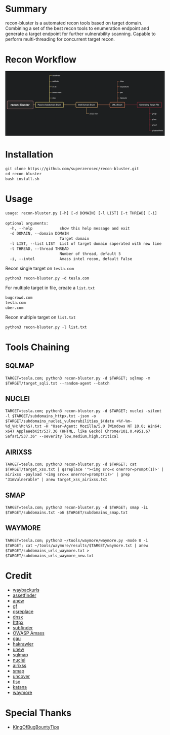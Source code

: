 # Summary
recon-bluster is a automated recon tools based on target domain. Combining a set of the best recon tools to enumeration endpoint and generate a target endpoint for further vulnerability scanning. Capable to perform multi-threading for concurrent target recon.
# Recon Workflow
![Alt text](images/xmind.png "recon workflow")
# Installation
```shell
git clone https://github.com/superzerosec/recon-bluster.git
cd recon-bluster
bash install.sh
```
# Usage
```shell
usage: recon-bluster.py [-h] [-d DOMAIN] [-l LIST] [-t THREAD] [-i]

optional arguments:
  -h, --help            show this help message and exit
  -d DOMAIN, --domain DOMAIN
                        Target domain
  -l LIST, --list LIST  List of target domain saperated with new line
  -t THREAD, --thread THREAD
                        Number of thread, default 5
  -i, --intel           Amass intel recon, default False
```

Recon single target on `tesla.com`
```shell
python3 recon-bluster.py -d tesla.com
```
For multiple target in file, create a `list.txt`
```shell
bugcrowd.com
tesla.com
uber.com
```
Recon multiple target on `list.txt`
```shell
python3 recon-bluster.py -l list.txt
```
# Tools Chaining
## SQLMAP
```shell
TARGET=tesla.com; python3 recon-bluster.py -d $TARGET; sqlmap -m $TARGET/target_sqli.txt --random-agent --batch
```
## NUCLEI
```shell
TARGET=tesla.com; python3 recon-bluster.py -d $TARGET; nuclei -silent -l $TARGET/subdomains_httpx.txt -json -o $TARGET/subdomains_nuclei_vulnerabilities_$(date +%Y-%m-%d_%H:%M:%S).txt -H "User-Agent: Mozilla/5.0 (Windows NT 10.0; Win64; x64) AppleWebKit/537.36 (KHTML, like Gecko) Chrome/101.0.4951.67 Safari/537.36" --severity low,medium,high,critical
```
## AIRIXSS
```shell
TARGET=tesla.com; python3 recon-bluster.py -d $TARGET; cat $TARGET/target_xss.txt | qsreplace '"><img src=x onerror=prompt(1)>' | airixss -payload '<img src=x onerror=prompt(1)>' | grep "31mVulnerable" | anew target_xss_airixss.txt
```
## SMAP
```shell
TARGET=tesla.com; python3 recon-bluster.py -d $TARGET; smap -iL $TARGET/subdomains.txt -oG $TARGET/subdomains_smap.txt
```
## WAYMORE
```shell
TARGET=tesla.com; python3 ~/tools/waymore/waymore.py -mode U -i $TARGET; cat ~/tools/waymore/results/$TARGET/waymore.txt | anew $TARGET/subdomains_urls_waymore.txt > $TARGET/subdomains_urls_waymore_new.txt
```
# Credit
* [waybackurls](https://github.com/tomnomnom/waybackurls)
* [assetfinder](https://github.com/tomnomnom/assetfinder)
* [anew](https://github.com/tomnomnom/anew)
* [gf](https://github.com/tomnomnom/gf)
* [qsreplace](https://github.com/tomnomnom/qsreplace)
* [dnsx](https://github.com/projectdiscovery/dnsx)
* [httpx](https://github.com/projectdiscovery/httpx)
* [subfinder](https://github.com/projectdiscovery/subfinder)
* [OWASP Amass](https://github.com/OWASP/Amass)
* [gau](https://github.com/lc/gau)
* [hakrawler](https://github.com/hakluke/hakrawler)
* [unew](https://github.com/dwisiswant0/unew)
* [sqlmap](https://github.com/sqlmapproject/sqlmap)
* [nuclei](https://github.com/projectdiscovery/nuclei)
* [airixss](https://github.com/ferreiraklet/airixss)
* [smap](https://github.com/s0md3v/Smap)
* [uncover](https://github.com/projectdiscovery/uncover)
* [tlsx](https://github.com/projectdiscovery/tlsx)
* [katana](https://github.com/projectdiscovery/katana)
* [waymore](https://github.com/xnl-h4ck3r/waymore)
# Special Thanks
* [KingOfBugBountyTips](https://github.com/KingOfBugbounty/KingOfBugBountyTips)
